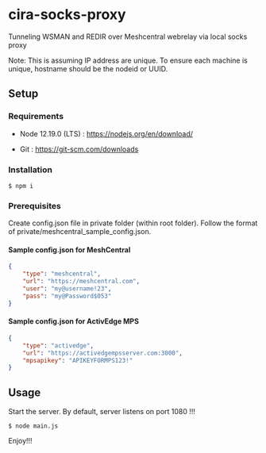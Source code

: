 # cira-socks-proxy

Tunneling WSMAN and REDIR over Meshcentral webrelay via local socks proxy

Note: This is assuming IP address are unique. To ensure each machine is unique, hostname should be the nodeid or UUID. 


## Setup

### Requirements

* Node 12.19.0 (LTS) : https://nodejs.org/en/download/

* Git : https://git-scm.com/downloads


### Installation

```
$ npm i
```

### Prerequisites

Create config.json file in private folder (within root folder). Follow the format of private/meshcentral_sample_config.json.

#### Sample config.json for MeshCentral

```json
{
    "type": "meshcentral",
    "url": "https://meshcentral.com",
    "user": "my@username!23",
    "pass": "my@Password$053"
}

```

#### Sample config.json for ActivEdge MPS

```json
{
    "type": "activedge",
    "url": "https://activedgempsserver.com:3000",
    "mpsapikey": "APIKEYFORMPS123!"
}

```

## Usage

Start the server. By default, server listens on port 1080 !!!

```
$ node main.js
```

Enjoy!!!
